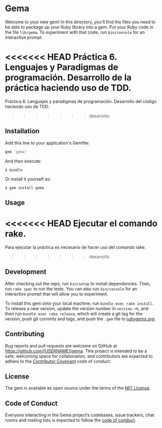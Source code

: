# Gema

Welcome to your new gem! In this directory, you'll find the files you need to be able to package up your Ruby library into a gem. Put your Ruby code in the file `lib/gema`. To experiment with that code, run `bin/console` for an interactive prompt.

<<<<<<< HEAD
Práctica 6. Lenguajes y Paradigmas de programación. Desarrollo de la práctica haciendo uso de TDD.
=======
Práctica 6. Lenguajes y paradigmas de programación. Desarrollo del código haciendo uso de TDD.
>>>>>>> desarrollo

## Installation

Add this line to your application's Gemfile:

```ruby
gem 'gema'
```

And then execute:

    $ bundle

Or install it yourself as:

    $ gem install gema

## Usage

<<<<<<< HEAD
Ejecutar el comando rake.
=======
Para ejecutar la práctica es necesario de hacer uso del comando rake.
>>>>>>> desarrollo

## Development

After checking out the repo, run `bin/setup` to install dependencies. Then, run `rake spec` to run the tests. You can also run `bin/console` for an interactive prompt that will allow you to experiment.

To install this gem onto your local machine, run `bundle exec rake install`. To release a new version, update the version number in `version.rb`, and then run `bundle exec rake release`, which will create a git tag for the version, push git commits and tags, and push the `.gem` file to [rubygems.org](https://rubygems.org).

## Contributing

Bug reports and pull requests are welcome on GitHub at https://github.com/[USERNAME]/gema. This project is intended to be a safe, welcoming space for collaboration, and contributors are expected to adhere to the [Contributor Covenant](http://contributor-covenant.org) code of conduct.

## License

The gem is available as open source under the terms of the [MIT License](https://opensource.org/licenses/MIT).

## Code of Conduct

Everyone interacting in the Gema project’s codebases, issue trackers, chat rooms and mailing lists is expected to follow the [code of conduct](https://github.com/[USERNAME]/gema/blob/master/CODE_OF_CONDUCT.md).
